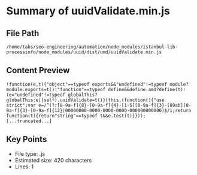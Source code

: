 # Summary of uuidValidate.min.js
  
## File Path
`/home/tabs/seo-engineering/automation/node_modules/istanbul-lib-processinfo/node_modules/uuid/dist/umd/uuidValidate.min.js`

## Content Preview
```
!function(e,t){"object"==typeof exports&&"undefined"!=typeof module?module.exports=t():"function"==typeof define&&define.amd?define(t):(e="undefined"!=typeof globalThis?globalThis:e||self).uuidValidate=t()}(this,(function(){"use strict";var e=/^(?:[0-9a-f]{8}-[0-9a-f]{4}-[1-5][0-9a-f]{3}-[89ab][0-9a-f]{3}-[0-9a-f]{12}|00000000-0000-0000-0000-000000000000)$/i;return function(t){return"string"==typeof t&&e.test(t)}}));
[...truncated...]
```

## Key Points
- File type: .js
- Estimated size: 420 characters
- Lines: 1
